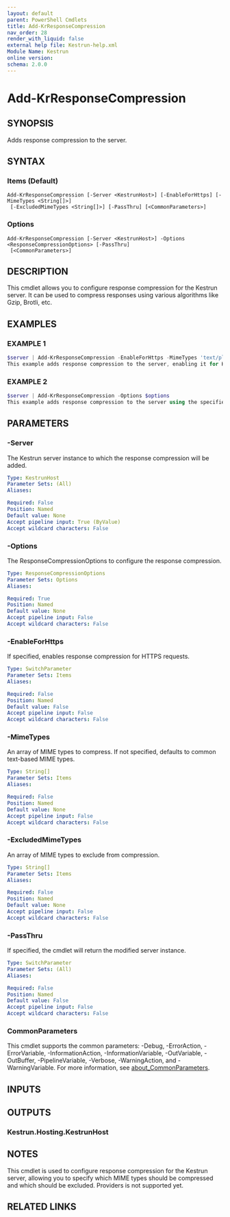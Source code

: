 ```yaml
---
layout: default
parent: PowerShell Cmdlets
title: Add-KrResponseCompression
nav_order: 28
render_with_liquid: false
external help file: Kestrun-help.xml
Module Name: Kestrun
online version:
schema: 2.0.0
---
```


# Add-KrResponseCompression

## SYNOPSIS
Adds response compression to the server.

## SYNTAX

### Items (Default)
```
Add-KrResponseCompression [-Server <KestrunHost>] [-EnableForHttps] [-MimeTypes <String[]>]
 [-ExcludedMimeTypes <String[]>] [-PassThru] [<CommonParameters>]
```

### Options
```
Add-KrResponseCompression [-Server <KestrunHost>] -Options <ResponseCompressionOptions> [-PassThru]
 [<CommonParameters>]
```

## DESCRIPTION
This cmdlet allows you to configure response compression for the Kestrun server.
It can be used to compress responses using various algorithms like Gzip, Brotli, etc.

## EXAMPLES

### EXAMPLE 1
```powershell
$server | Add-KrResponseCompression -EnableForHttps -MimeTypes 'text/plain', 'application/json' -ExcludedMimeTypes 'image/*' -Providers $gzipProvider, $brotliProvider
This example adds response compression to the server, enabling it for HTTPS requests, and specifying the MIME types to compress and exclude, as well as the compression providers to use.
```

### EXAMPLE 2
```powershell
$server | Add-KrResponseCompression -Options $options
This example adds response compression to the server using the specified ResponseCompressionOptions.
```

## PARAMETERS

### -Server
The Kestrun server instance to which the response compression will be added.

```yaml
Type: KestrunHost
Parameter Sets: (All)
Aliases:

Required: False
Position: Named
Default value: None
Accept pipeline input: True (ByValue)
Accept wildcard characters: False
```

### -Options
The ResponseCompressionOptions to configure the response compression.

```yaml
Type: ResponseCompressionOptions
Parameter Sets: Options
Aliases:

Required: True
Position: Named
Default value: None
Accept pipeline input: False
Accept wildcard characters: False
```

### -EnableForHttps
If specified, enables response compression for HTTPS requests.

```yaml
Type: SwitchParameter
Parameter Sets: Items
Aliases:

Required: False
Position: Named
Default value: False
Accept pipeline input: False
Accept wildcard characters: False
```

### -MimeTypes
An array of MIME types to compress.
If not specified, defaults to common text-based MIME types.

```yaml
Type: String[]
Parameter Sets: Items
Aliases:

Required: False
Position: Named
Default value: None
Accept pipeline input: False
Accept wildcard characters: False
```

### -ExcludedMimeTypes
An array of MIME types to exclude from compression.

```yaml
Type: String[]
Parameter Sets: Items
Aliases:

Required: False
Position: Named
Default value: None
Accept pipeline input: False
Accept wildcard characters: False
```

### -PassThru
If specified, the cmdlet will return the modified server instance.

```yaml
Type: SwitchParameter
Parameter Sets: (All)
Aliases:

Required: False
Position: Named
Default value: False
Accept pipeline input: False
Accept wildcard characters: False
```

### CommonParameters
This cmdlet supports the common parameters: -Debug, -ErrorAction, -ErrorVariable, -InformationAction, -InformationVariable, -OutVariable, -OutBuffer, -PipelineVariable, -Verbose, -WarningAction, and -WarningVariable. For more information, see [about_CommonParameters](http://go.microsoft.com/fwlink/?LinkID=113216).

## INPUTS

## OUTPUTS

### Kestrun.Hosting.KestrunHost
## NOTES
This cmdlet is used to configure response compression for the Kestrun server, allowing you to specify which MIME types should be compressed and which should be excluded.
Providers is not supported yet.

## RELATED LINKS
